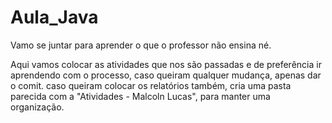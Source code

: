 # Aula_Java

Vamo se juntar para aprender o que o professor não ensina né.

Aqui vamos colocar as atividades que nos são passadas e de preferência ir aprendendo com o processo, caso queiram qualquer mudança, apenas dar o comit.
caso queiram colocar os relatórios também, cria uma pasta parecida com a "Atividades - Malcoln Lucas", para manter uma organização.
